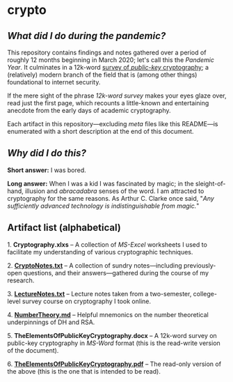 # crypto
## <i>What did I do during the pandemic?</i>
This repository contains findings and notes gathered over a period of roughly 12 months beginning in March 2020; let's call this the <i>Pandemic Year</i>. It culminates in a 12k-word <a href=https://github.com/dchampion/crypto/blob/master/TheElementsOfPublicKeyCryptography.pdf>survey of <i>public-key</i> cryptography</a>; a (relatively) modern branch of the field that is (among other things) foundational to internet security.
<p>
If the mere sight of the phrase <i>12k-word survey</i> makes your eyes glaze over, read just the first page, which recounts a little-known and entertaining anecdote from the early days of academic cryptography.
<p>
Each artifact in this repository&mdash;excluding <i>meta</i> files like this README&mdash;is enumerated with a short description at the end of this document.

## <i>Why did I do this?</i>
<b>Short answer:</b> I was bored.
<p>
<b>Long answer:</b> When I was a kid I was fascinated by magic; in the sleight-of-hand, illusion and <i>abracadabra</i> senses of the word. I am attracted to cryptography for the same reasons. As Arthur C. Clarke once said, "<i>Any sufficiently advanced technology is indistinguishable from magic.</i>"

## Artifact list (alphabetical)
<p>
1. <b>Cryptography.xlxs</b> &ndash; A collection of <i>MS-Excel</i> worksheets I used to facilitate my understanding of various cryptographic techniques.
<p>
2. <a href=https://github.com/dchampion/crypto/blob/master/CryptoNotes.txt><b>CryptoNotes.txt</b></a> &ndash; A collection of sundry notes&mdash;including previously-open questions, and their answers&mdash;gathered during the course of my research.
<p>
3. <a href=https://github.com/dchampion/crypto/blob/master/LectureNotes.txt><b>LectureNotes.txt</b></a> &ndash; Lecture notes taken from a two-semester, college-level survey course on cryptography I took online.
<p>
4. <a href=https://github.com/dchampion/crypto/blob/master/NumberTheory.md><b>NumberTheory.md</b></a> &ndash; Helpful mnemonics on the number theoretical underpinnings of DH and RSA.
<p>
5. <b>TheElementsOfPublicKeyCryptography.docx</b> &ndash; A 12k-word survey on public-key cryptography in <i>MS-Word</i> format (this is the read-write version of the document).
<p>
6. <a href=https://github.com/dchampion/crypto/blob/master/TheElementsOfPublicKeyCryptography.pdf><b>TheElementsOfPublicKeyCryptography.pdf</b></a> &ndash; The read-only version of the above (this is the one that is intended to be read).